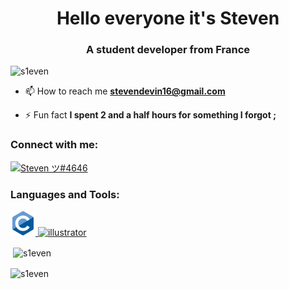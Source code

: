 <h1 align="center">Hello everyone it's Steven</h1>
<h3 align="center">A student developer from France</h3>

<p align="left"> <img src="https://komarev.com/ghpvc/?username=s1even&label=Profile%20views&color=0e75b6&style=flat" alt="s1even" /> </p>

- 📫 How to reach me **stevendevin16@gmail.com**

- ⚡ Fun fact **I spent 2 and a half hours for something I forgot ;**

<h3 align="left">Connect with me:</h3>
<p align="left">
<a href="https://discord.gg/Steven ツ#4646" target="blank"><img align="center" src="https://raw.githubusercontent.com/rahuldkjain/github-profile-readme-generator/master/src/images/icons/Social/discord.svg" alt="Steven ツ#4646" height="30" width="40" /></a>
</p>

<h3 align="left">Languages and Tools:</h3>
<p align="left"> <a href="https://www.cprogramming.com/" target="_blank" rel="noreferrer"> <img src="https://raw.githubusercontent.com/devicons/devicon/master/icons/c/c-original.svg" alt="c" width="40" height="40"/> </a> <a href="https://www.adobe.com/in/products/illustrator.html" target="_blank" rel="noreferrer"> <img src="https://www.vectorlogo.zone/logos/adobe_illustrator/adobe_illustrator-icon.svg" alt="illustrator" width="40" height="40"/> </a> </p>

<p>&nbsp;<img align="center" src="https://github-readme-stats.vercel.app/api?username=s1even&show_icons=true&locale=en" alt="s1even" /></p>

<p><img align="center" src="https://github-readme-streak-stats.herokuapp.com/?user=s1even&" alt="s1even" /></p>

